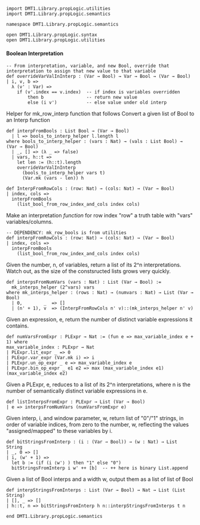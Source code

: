 ```lean
import DMT1.Library.propLogic.utilities
import DMT1.Library.propLogic.semantics

namespace DMT1.Library.propLogic.semantics

open DMT1.Library.propLogic.syntax
open DMT1.Library.propLogic.utilities
```


#### Boolean Interpretation

```lean
-- From interpretation, variable, and new Bool, override that interpretation to assign that new value to that variable
def overrideVarValInInterp : (Var → Bool) → Var → Bool → (Var → Bool)
| i, v, b =>
  λ (v' : Var) =>
    if (v'.index == v.index)  -- if index is variables overridden
        then b                -- return new value
        else (i v')           -- else value under old interp
```


Helper for mk_row_interp function that follows
Convert a given list of Bool to an Interp function
```lean
def interpFromBools : List Bool → (Var → Bool)
  | l => bools_to_interp_helper l.length l
where bools_to_interp_helper : (vars : Nat) → (vals : List Bool) → (Var → Bool)
  | _, [] => (λ _ => false)
  | vars, h::t =>
    let len := (h::t).length
    overrideVarValInInterp
      (bools_to_interp_helper vars t)
      (Var.mk (vars - len)) h

def InterpFromRowCols : (row: Nat) → (cols: Nat) → (Var → Bool)
| index, cols =>
  interpFromBools
    (list_bool_from_row_index_and_cols index cols)
```

Make an interpretation *function* for row index "row"
a truth table with "vars" variables/columns.
```lean
-- DEPENDENCY: mk_row_bools is from utilities
def interpFromRowCols : (row: Nat) → (cols: Nat) → (Var → Bool)
| index, cols =>
  interpFromBools
    (list_bool_from_row_index_and_cols index cols)
```

Given the number, n, of variables, return a list of its 2^n interpretations.
Watch out, as the size of the constsructed lists grows very quickly.
```lean
def interpsFromNumVars (vars : Nat) : List (Var → Bool) :=
  mk_interps_helper (2^vars) vars
where mk_interps_helper : (rows : Nat) → (numvars : Nat) → List (Var → Bool)
  | 0,        _  => []
  | (n' + 1), v  => (InterpFromRowCols n' v)::(mk_interps_helper n' v)
```

Given an expression, e, return the number of distinct variable expressions
it contains.
```lean
def numVarsFromExpr : PLExpr → Nat := (fun e => max_variable_index e + 1) where
max_variable_index : PLExpr → Nat
| PLExpr.lit_expr _ => 0
| PLExpr.var_expr (Var.mk i) => i
| PLExpr.un_op_expr _ e => max_variable_index e
| PLExpr.bin_op_expr _ e1 e2 => max (max_variable_index e1) (max_variable_index e2)
```


Given a PLExpr, e, reduces to a list of its 2^n interpretations,
where n is the number of semantically distinct variable expressions
in e.
```lean
def listInterpsFromExpr : PLExpr → List (Var → Bool)
| e => interpsFromNumVars (numVarsFromExpr e)
```

Given interp, i, and window parameter, w, return list of "0"/"1"
strings, in order of variable indices, from zero to the number, w,
reflecting the values "assigned/mapped" to these variables by i.
```lean
def bitStringsFromInterp : (i : (Var → Bool)) → (w : Nat) → List String
| _, 0 => []
| i, (w' + 1) =>
  let b := (if (i ⟨w'⟩ ) then "1" else "0")
  bitStringsFromInterp i w' ++ [b]  -- ++ here is binary List.append
```

Given a list of Bool interps and a width w, output them as a list of list of Bool
```lean
def interpStringsFromInterps : List (Var → Bool) → Nat → List (List String)
| [], _ => []
| h::t, n => bitStringsFromInterp h n::interpStringsFromInterps t n

end DMT1.Library.propLogic.semantics
```
